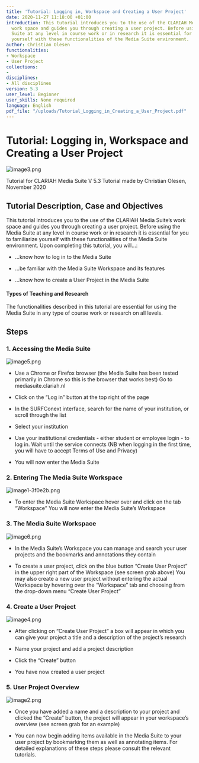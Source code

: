 ```yaml
---
title: 'Tutorial: Logging in, Workspace and Creating a User Project'
date: 2020-11-27 11:18:00 +01:00
introduction: This tutorial introduces you to the use of the CLARIAH Media Suite’s
  work space and guides you through creating a user project. Before using the Media
  Suite at any level in course work or in research it is essential for you to familiarize
  yourself with these functionalities of the Media Suite environment.
author: Christian Olesen
functionalities:
- Workspace
- User Project
collections:
- 
disciplines:
- All disciplines
version: 5.3
user_level: Beginner
user_skills: None required
language: English
pdf_file: "/uploads/Tutorial_Logging_in_Creating_a_User_Project.pdf"
---
```


# Tutorial: Logging in, Workspace and Creating a User Project

![image3.png](/uploads/image3.png)

Tutorial for CLARIAH Media Suite V 5.3
Tutorial made by Christian Olesen, November 2020

## Tutorial Description, Case and Objectives

This tutorial introduces you to the use of the CLARIAH Media Suite’s work space and guides you through creating a user project. Before using the Media Suite at any level in course work or in research it is essential for you to familiarize yourself with these functionalities of the Media Suite environment. Upon completing this tutorial, you will...:

* …know how to log in to the Media Suite

* …be familiar with the Media Suite Workspace and its features

* …know how to create a User Project in the Media Suite

#### Types of Teaching and Research

The functionalities described in this tutorial are essential for using the Media Suite in any type of course work or research on all levels.

## Steps

### 1. Accessing the Media Suite

![image5.png](/uploads/image5.png)

* Use a Chrome or Firefox browser (the Media Suite has been tested primarily in Chrome so this is the browser that works best)
  Go to mediasuite.clariah.nl

* Click on the “Log in” button at the top right of the page

* In the SURFConext interface, search for the name of your institution, or scroll through the list

* Select your institution

* Use your institutional credentials - either student or employee login - to log in. Wait until the service connects (NB when logging in the first time, you will have to accept Terms of Use and Privacy)

* You will now enter the Media Suite

### 2. Entering The Media Suite Workspace

![image1-3f0e2b.png](/uploads/image1-3f0e2b.png)

* To enter the Media Suite Workspace hover over and click on the tab “Workspace”
  You will now enter the Media Suite’s Workspace

### 3. The Media Suite Workspace

![image6.png](/uploads/image6.png)

* In the Media Suite’s Workspace you can manage and search your user projects and the bookmarks and annotations they contain

* To create a user project, click on the blue button “Create User Project” in the upper right part of the Workspace (see screen grab above)
  You may also create a new user project without entering the actual Workspace by hovering over the “Workspace” tab and choosing from the drop-down menu “Create User Project”

### 4. Create a User Project

![image4.png](/uploads/image4.png)

* After clicking on “Create User Project” a box will appear in which you can give your project a title and a description of the project’s research

* Name your project and add a project description

* Click the “Create” button

* You have now created a user project

### 5. User Project Overview

![image2.png](/uploads/image2.png)

* Once you have added a name and a description to your project and clicked the “Create” button, the project will appear in your workspace’s overview (see screen grab for an example)

* You can now begin adding items available in the Media Suite to your user project by bookmarking them as well as annotating items. For detailed explanations of these steps please consult the relevant tutorials.